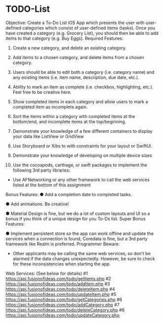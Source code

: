 # TODO-List

Objective:
Create a To-Do List iOS App which presents the user with user-defined categories which consist of user-defined items (tasks). Once you have created a category (e.g. Grocery List), you should then be able to add items to that category (e.g. Buy Eggs).
Required Features:

1) Create a new category, and delete an existing category.

2) Add items to a chosen category, and delete items from a chosen category.

3) Users should be able to edit both a category (i.e. category name) and any existing items (i.e. item name, description, due date, etc.).

4) Ability to mark an item as complete (i.e. checkbox, highlighting, etc.). Feel free to be creative here.

5) Show completed items in each category and allow users to mark a completed item as incomplete again.

6) Sort the items within a category with completed items at the bottom/end, and incomplete items at the top/beginning.

7) Demonstrate your knowledge of a few different containers to display your data like ListView or GridView

8) Use Storyboard or Xibs to with constraints for your layout or SwiftUI.

9) Demonstrate your knowledge of developing on multiple device sizes

10) Use the cocoapods, carthage, or swift packages to implement the following 3rd party libraries:
- Use AFNetworking or any other framework to call the web services listed at the bottom of this assignment

Bonus Features:
● Add a completion date to completed tasks.

● Add animations. Be creative!

● Material Design is fine, but we do a lot of custom layouts and UI so a bonus if you think of a unique design for you
To-Ds list.
Super Bonus Features:

● Implement persistent store so the app can work offline and update the services when a connection is found, Coredata is fine, but a 3rd party framework like Realm is preferred.
Programmer Beware:
- Other applicants may be calling the same web services, so don't be alarmed if the data changes unexpectedly. However, be sure to check for these inconsistencies when starting the app.

Web Services: (See below for details)
#1 https://api.fusionofideas.com/todo/getItems.php
#2 https://api.fusionofideas.com/todo/addItem.php
#3 https://api.fusionofideas.com/todo/deleteItem.php
#4 https://api.fusionofideas.com/todo/updateItem.php
#5 https://api.fusionofideas.com/todo/getCategories.php #6 https://api.fusionofideas.com/todo/addCategory.php #7 https://api.fusionofideas.com/todo/deleteCategory.php #8 https://api.fusionofideas.com/todo/updateCategory.php
